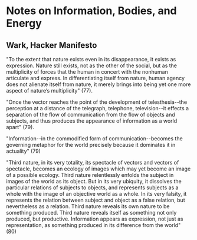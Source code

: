 # Notes on Information, Bodies, and Energy

## Wark, Hacker Manifesto

"To the extent that nature exists even in its disappearance, it exists as expression. Nature still exists, not as the other of the social, but as the multiplicity of forces that the human in concert with the nonhuman articulate and express. In differentiating itself from nature, human agency does not alienate itself from nature, it merely brings into being yet one more aspect of nature’s multiplicity" (77).

"Once the vector reaches the point of the development of telesthesia--the perception at a distance of the telegraph, telephone, television--it effects a separation of the flow of communication from the flow of objects and subjects, and thus produces the appearance of information as a world apart" (79).

"Information--in the commodified form of communication--becomes the governing metaphor for the world precisely because it dominates it in actuality" (79)

"Third nature, in its very totality, its spectacle of vectors and vectors of spectacle, becomes an ecology of images which may yet become an image of a possible ecology. Third nature relentlessly enfolds the subject in images of the world as its object. But in its very ubiquity, it dissolves the particular relations of subjects to objects, and represents subjects as a whole with the image of an objective world as a whole. In its very falsity, it represents the relation between subject and object as a false relation, but nevertheless as a relation. Third nature reveals its own nature to be something produced. Third nature reveals itself as something not only produced, but productive. Information appears as expression, not just as representation, as something produced in its difference from the world" (80)
